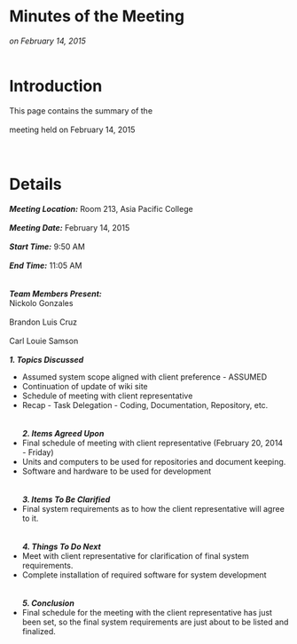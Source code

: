 # Minutes of the Meeting #
_on February 14, 2015_
<br>
<br>

<h1>Introduction</h1>

This page contains the summary of the<br>
<br>
meeting held on February 14, 2015<br>
<br>
<br>

<h1>Details</h1>

<i><b>Meeting Location:</b></i> Room 213, Asia Pacific College<br>
<br>
<i><b>Meeting Date:</b></i> February 14, 2015<br>
<br>
<i><b>Start Time:</b></i> 9:50 AM<br>
<br>
<i><b>End Time:</b></i> 11:05 AM<br>
<br>
<br>
<i><b>Team Members Present:</b></i>
<br>
Nickolo Gonzales<br>
<br>
Brandon Luis Cruz<br>
<br>
Carl Louie Samson<br>
<br>
<i><b>1. Topics Discussed</b></i>
<br>
<ul><li>Assumed system scope aligned with client preference - ASSUMED<br>
</li><li>Continuation of update of wiki site<br>
</li><li>Schedule of meeting with client representative<br>
</li><li>Recap - Task Delegation - Coding, Documentation, Repository, etc.<br>
<br>
<br>
<i><b>2. Items Agreed Upon</b></i>
<br>
</li><li>Final schedule of meeting with client representative (February 20, 2014 - Friday)<br>
</li><li>Units and computers to be used for repositories and document keeping.<br>
</li><li>Software and hardware to be used for development<br>
<br>
<br>
<i><b>3. Items To Be Clarified</b></i>
<br>
</li><li>Final system requirements as to how the client representative will agree to it.<br>
<br>
<br>
<i><b>4. Things To Do Next</b></i>
<br>
</li><li>Meet with client representative for clarification of final system requirements.<br>
</li><li>Complete installation of required software for system development<br>
<br>
<br>
<i><b>5. Conclusion</b></i>
<br>
</li><li>Final schedule for the meeting with the client representative has just been set, so the final system requirements are just about to be listed and finalized.